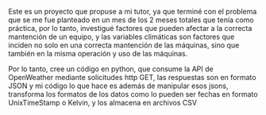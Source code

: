 Este es un proyecto que propuse a mi tutor, ya que terminé con el problema que se me fue planteado en un mes de los 2 meses totales que tenía como práctica, por lo tanto, investigué factores que pueden afectar a la correcta mantención de un equipo, y las variables climáticas son factores que inciden no solo en una correcta mantención de las máquinas, sino que también en la misma operación y uso de las máquinas.

Por lo tanto, cree un código en python, que consume la API de OpenWeather mediante solicitudes http GET, las respuestas son en formato JSON y mi código lo que hace es además de manipular esos jsons, transforma los formatos de los datos como lo pueden ser fechas en formato UnixTimeStamp o Kelvin, y los almacena en archivos CSV
